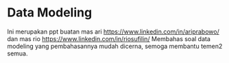 # Data Modeling
Ini merupakan ppt buatan mas ari https://www.linkedin.com/in/ariprabowo/ dan mas rio https://www.linkedin.com/in/riosufilin/
Membahas soal data modeling yang pembahasannya mudah dicerna, semoga membantu temen2 semua.
